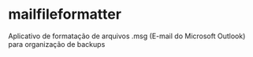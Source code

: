 # mailfileformatter

Aplicativo de formatação de arquivos .msg (E-mail do Microsoft Outlook) para organização de backups
